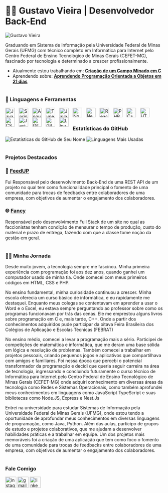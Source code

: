 # 🏄‍♂️ Gustavo Vieira | Desenvolvedor Back-End


 
![Gustavo Vieira](https://github.com/GustavoJVvieira/GustavoJVvieira/assets/164119202/4f7ae164-3fa1-4d44-8e80-f8a4070ef999)

 
Graduando em Sistema de Informação pela Universidade Federal de Minas Gerais (UFMG) com técnico  completo em Informática para Internet pelo Centro Federal de Ensino Tecnológico de Minas Gerais (CEFET-MG), fascinado por tecnologia e determinado a crescer profissionalmente.

- Atualmente estou trabalhando em: **[Criação de um Campo Minado em C]()**
- Aprendendo sobre: **[ Aprendendo Programação Orientada a Objetos em 21 dias ](https://github.com/josemalcher/Aprenda-Programacao-Orientada-a-Objeto-em-21-dias)**

# 

### 🧰 Linguagens e Ferramentas

<img align="left" alt="Java" width="30px" style="padding-right:10px;" src="https://cdn.jsdelivr.net/gh/devicons/devicon/icons/java/java-original.svg"/>
<img align="left" alt="Spring" width="30px" style="padding-right:10px;" src="https://cdn.jsdelivr.net/gh/devicons/devicon/icons/spring/spring-original.svg" />
<img align="left" alt="Angular" width="30px" style="padding-right:10px;" src="https://cdn.jsdelivr.net/gh/devicons/devicon/icons/angularjs/angularjs-plain.svg" />
<img align="left" alt="TypeScript" width="30px" style="padding-right:10px;" src="https://cdn.jsdelivr.net/gh/devicons/devicon/icons/typescript/typescript-plain.svg" />
<img align="left" alt="JavaScript" width="30px" style="padding-right:10px;" src="https://cdn.jsdelivr.net/gh/devicons/devicon/icons/javascript/javascript-plain.svg" />
<img align="left" alt="NodeJS" width="30px" style="padding-right:10px;" src="https://cdn.jsdelivr.net/gh/devicons/devicon/icons/nodejs/nodejs-original.svg" />
<img align="left" alt="Nest" width="30px" style="padding-right:10px;" src="https://cdn.jsdelivr.net/gh/devicons/devicon@latest/icons/nestjs/nestjs-original.svg"  />
<img align="left" alt="React" width="30px" style="padding-right:10px;" src="https://cdn.jsdelivr.net/gh/devicons/devicon/icons/react/react-original.svg" />
<img align="left" alt="PHP" width="30px" style="padding-right:10px;" src="https://cdn.jsdelivr.net/gh/devicons/devicon@latest/icons/php/php-plain.svg"  />
<img align="left" alt="C++" width="30px" style="padding-right:10px;" src="https://cdn.jsdelivr.net/gh/devicons/devicon@latest/icons/cplusplus/cplusplus-original.svg" />
<img align="left" alt="HTML" width="30px" style="padding-right:10px;" src="https://cdn.jsdelivr.net/gh/devicons/devicon/icons/html5/html5-plain.svg" />
<img align="left" alt="CSS" width="30px" style="padding-right:10px;" src="https://cdn.jsdelivr.net/gh/devicons/devicon/icons/css3/css3-plain.svg" />
<img align="left" alt="Jest" width="30px" style="padding-right:10px;"  src="https://cdn.jsdelivr.net/gh/devicons/devicon@latest/icons/jest/jest-plain.svg" />
<img align="left" alt="Git" width="30px" style="padding-right:10px;" src="https://cdn.jsdelivr.net/gh/devicons/devicon/icons/git/git-original.svg" />
<img align="left" alt="GitHub" width="30px" style="padding-right:10px;" src="https://cdn.jsdelivr.net/gh/devicons/devicon@latest/icons/githubcodespaces/githubcodespaces-original.svg" />
<img align="left" alt="Linux" width="30px" style="padding-right:10px;" src="https://cdn.jsdelivr.net/gh/devicons/devicon/icons/linux/linux-original.svg" />
<br />

#

### Estatísticas do GitHub

![Estatísticas do GitHub de Seu Nome](https://github-readme-stats.vercel.app/api?username=gustavoJVvieira&show_icons=true&theme=radical)
![Linguagens Mais Usadas](https://github-readme-stats.vercel.app/api/top-langs/?username=gustavoJVvieira&layout=compact&theme=radical)

#

### Projetos Destacados

### 📱 [FeedUP](https://github.com/GustavoJVvieira/Feedup)
Fui Responsável pelo desenvolvimento Back-End de uma REST API  de um projeto no qual tem como funcionalidade principal o fomento de uma comunidade para trocas de feedbacks entre colaboradores de uma empresa, com objetivos de aumentar o engajamento dos colaboradores. 


### 🌐 [Fancy](https://github.com/GustavoJVvieira/Fancy)
Responsável pelo desenvolvimento Full Stack de um site no qual as faccionistas tenham condição de mensurar o tempo de produção, custo do material e prazo de entrega, fazendo com que a classe tome noção da gestão em geral.


#


### 👨‍💻 Minha Jornada 
  
 Desde muito jovem, a tecnologia sempre me fascinou. Minha primeira experiência com programação foi aos dez anos, quando ganhei um computador usado de minha tia. Onde comecei com meus primeiros códigos em HTML, CSS e PHP.

No ensino fundamental, minha curiosidade continuou a crescer. Minha escola oferecia um curso básico de informática, e eu rapidamente me destaquei. Enquanto meus colegas se contentavam em aprender a usar o Word e o Excel, eu estava sempre perguntando ao professor sobre como os programas funcionavam por trás das cenas. Ele me emprestou alguns livros sobre programação em C e, mais tarde, C++. Onde a partir dos conhecimentos adquiridos pude participar da oitava Feira Brasileira dos Colégios de Aplicação e Escolas Técnicas (FEBRAT)

No ensino médio, comecei a levar a programação mais a sério. Participei de competições de matemática e informática, que me deram uma base sólida em lógica e resolução de problemas. Também comecei a trabalhar em projetos pessoais, criando pequenos jogos e aplicativos que compartilhava com amigos e familiares. Foi nessa época que percebi o potencial transformador da programação e decidi que queria seguir carreira na área de tecnologia, ingressando e concluíndo futuramente o curso técnico de Informática para Internet pelo Centro Federal de Ensino Tecnológico de Minas Gerais (CEFET-MG) onde adquiri conhecimento em diversas áreas da tecnologia como Redes e Sistemas Operacionais, como também aprofundei meus conhecimentos em linguagens como JavaScript TypeScript e suas bibliotecas como Node.JS, Express e Nest.Js

Entrei na universidade para estudar Sistemas de Informação pela Universidade Federal de Minas Gerais (UFMG), onde estou tendo a oportunidade de aprofundar meus conhecimentos em diversas linguagens de programação, como Java, Python. Além das aulas, participo de grupos de estudo e projetos colaborativos, que me ajudam a desenvolver habilidades práticas e a trabalhar em equipe. Um dos projetos mais memoráveis foi a criação de uma aplicação que tem como foco o fomento de uma comunidade para trocas de feedbacks entre colaboradores de uma empresa, com objetivos de aumentar o engajamento dos colaboradores. 

#

### Fale Comigo 
<div align="left">
  
 <a a href= "https://www.instagram.com/_vi_eira/" target="_blank" ><img  target="_blank" src="https://img.shields.io/static/v1?message=Instagram&logo=instagram&label=&color=E4405F&logoColor=white&labelColor=&style=for-the-badge" height="35" alt="instagram logo"></a>
  <a href = "mailto:gustavojvieira20004@gmail.com" target="_blank" ><img src="https://img.shields.io/static/v1?message=Gmail&logo=gmail&label=&color=D14836&logoColor=white&labelColor=&style=for-the-badge" height="35" alt="gmail logo" target="_blank"></a>
  <a href= "https://www.linkedin.com/in/gustavo-vieira-174b692bb/" target="_blank" ><img  src="https://img.shields.io/static/v1?message=LinkedIn&logo=linkedin&label=&color=0077B5&logoColor=white&labelColor=&style=for-the-badge" height="35" alt="linkedin logo" target="_blank"></a>
 
  
</div>

#
